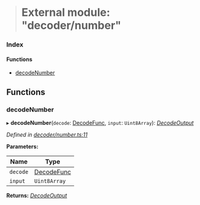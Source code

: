 > # External module: "decoder/number"

### Index

#### Functions

* [decodeNumber](_decoder_number_.md#decodenumber)

## Functions

###  decodeNumber

▸ **decodeNumber**(`decode`: [DecodeFunc](_decoder_types_.md#decodefunc), `input`: `Uint8Array`): *[DecodeOutput](_decoder_types_.md#decodeoutput)*

*Defined in [decoder/number.ts:11](https://github.com/polkadot-js/common/blob/8a245f2/packages/util-rlp/src/decoder/number.ts#L11)*

**Parameters:**

Name | Type |
------ | ------ |
`decode` | [DecodeFunc](_decoder_types_.md#decodefunc) |
`input` | `Uint8Array` |

**Returns:** *[DecodeOutput](_decoder_types_.md#decodeoutput)*